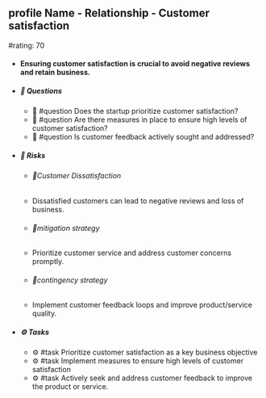 ## profile Name - Relationship - Customer satisfaction
#rating: 70
- #### Ensuring customer satisfaction is crucial to avoid negative reviews and retain business.
- ##### 💭 Questions
  - 💭 #question Does the startup prioritize customer satisfaction?
  - 💭 #question Are there measures in place to ensure high levels of customer satisfaction?
  - 💭 #question Is customer feedback actively sought and addressed?
- ##### 🚨 Risks

  - ###### 🚨Customer Dissatisfaction
  - Dissatisfied customers can lead to negative reviews and loss of business.
  - ###### 🚨mitigation strategy
  - Prioritize customer service and address customer concerns promptly.
  - ###### 🚨contingency strategy
  - Implement customer feedback loops and improve product/service quality.
- ##### ⚙️ Tasks
  - ⚙️ #task Prioritize customer satisfaction as a key business objective
  - ⚙️ #task  Implement measures to ensure high levels of customer satisfaction
  - ⚙️ #task  Actively seek and address customer feedback to improve the product or service.


